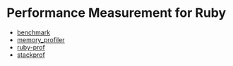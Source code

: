 # Performance Measurement for Ruby

* [benchmark](http://ruby-doc.org/stdlib-2.3.1/libdoc/benchmark/rdoc/index.html)
* [memory_profiler](https://github.com/SamSaffron/memory_profiler)
* [ruby-prof](https://github.com/ruby-prof/ruby-prof)
* [stackprof](https://github.com/tmm1/stackprof)
